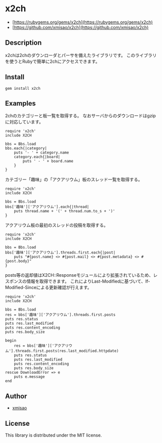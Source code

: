 # x2ch

- [https://rubygems.org/gems/x2ch](https://rubygems.org/gems/x2ch)
- [https://github.com/xmisao/x2ch](https://github.com/xmisao/x2ch)

## Description

x2chは2chのダウンローダとパーサを備えたライブラリです。
このライブラリを使うとRubyで簡単に2chにアクセスできます。

## Install

    gem install x2ch

## Examples

2chのカテゴリーと板一覧を取得する。
なおサーバからのダウンロードはgzipに対応しています。

    require 'x2ch'
    include X2CH
    
    bbs = Bbs.load
    bbs.each{|category|
        puts '- ' + category.name
        category.each{|board|
            puts ' - ' + board.name 
        }
    }

カテゴリー「趣味」の「アクアリウム」板のスレッド一覧を取得する。

    require 'x2ch'
    include X2CH
    
    bbs = Bbs.load
    bbs['趣味']['アクアリウム'].each{|thread|
        puts thread.name + '(' + thread.num.to_s + ')'
    }

アクアリウム板の最初のスレッドの投稿を取得する。

    require 'x2ch'
    include X2CH
    
    bbs = Bbs.load
    bbs['趣味']['アクアリウム'].threads.first.each{|post|
        puts "#{post.name} <> #{post.mail} <> #{post.metadata} <> #{post.body}"
    }

posts等の返却値はX2CH::Responseモジュールにより拡張されているため、レスポンスの情報を取得できます。
これによりLast-Modifiedに基づいて、If-Modified-Sinceによる更新確認が行えます。

    require 'x2ch'
    include X2CH
    
    bbs = Bbs.load
    res = bbs['趣味']['アクアリウム'].threads.first.posts
    puts res.status
    puts res.last_modified
    puts res.content_encoding
    puts res.body_size
    
    begin
    	res = bbs['趣味']['アクアリウム'].threads.first.posts(res.last_modified.httpdate)
    	puts res.status
    	puts res.last_modified
    	puts res.content_encoding
    	puts res.body_size
    rescue DownloadError => e
    	puts e.message
    end

## Author

- [xmisao](http://www.xmisao.com/)

## License

This library is distributed under the MIT license.
